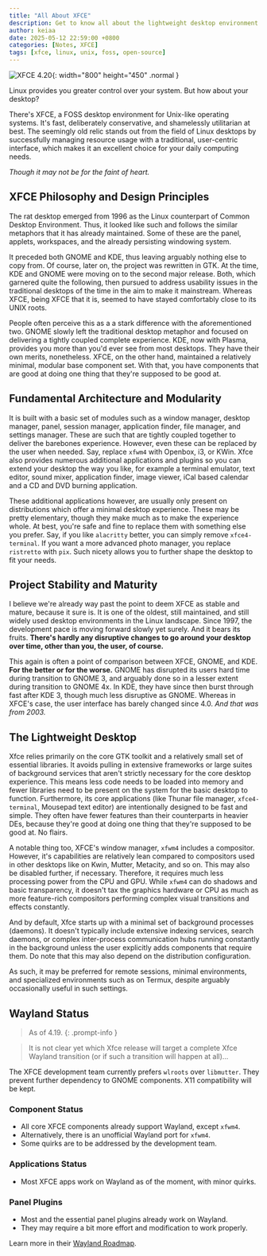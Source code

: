 ```yaml
---
title: "All About XFCE"
description: Get to know all about the lightweight desktop environment for Unix-like operating systems.
author: keiaa
date: 2025-05-12 22:59:00 +0800
categories: [Notes, XFCE]
tags: [xfce, linux, unix, foss, open-source]
---
```


![XFCE 4.20](https://cdn.xfce.org/about/screenshots/4.20-1.png){: width="800" height="450" .normal }

Linux provides you greater control over your system. But how about your desktop?

There's XFCE, a FOSS desktop environment for Unix-like operating systems. It's fast, deliberately conservative, and shamelessly utilitarian at best. The seemingly old relic stands out from the field of Linux desktops by successfully managing resource usage with a traditional, user-centric interface, which makes it an excellent choice for your daily computing needs.

*Though it may not be for the faint of heart.*

## XFCE Philosophy and Design Principles

The rat desktop emerged from 1996 as the Linux counterpart of Common Desktop Environment. Thus, it looked like such and follows the similar metaphors that it has already maintained. Some of these are the panel, applets, workspaces, and the already persisting windowing system.

It preceded both GNOME and KDE, thus leaving arguably nothing else to copy from. Of course, later on, the project was rewritten in GTK. At the time, KDE and GNOME were moving on to the second major release. Both, which garnered quite the following, then pursued to address usability issues in the traditional desktops of the time in the aim to make it mainstream. Whereas XFCE, being XFCE that it is, seemed to have stayed comfortably close to its UNIX roots.

People often perceive this as a a stark difference with the aforementioned two. GNOME slowly left the traditional desktop metaphor and focused on delivering a tightly coupled complete experience. KDE, now with Plasma, provides you more than you'd ever see from most desktops. They have their own merits, nonetheless. XFCE, on the other hand, maintained a relatively minimal, modular base component set. With that, you have components that are good at doing one thing that they're supposed to be good at.

## Fundamental Architecture and Modularity

It is built with a basic set of modules such as a window manager, desktop manager, panel, session manager, application finder, file manager, and settings manager. These are such that are tightly coupled together to deliver the barebones experience. However, even these can be replaced by the user when needed. Say, replace `xfwm4` with Openbox, i3, or KWin. Xfce also provides numerous additional applications and plugins so you can extend your desktop the way you like, for example a terminal emulator, text editor, sound mixer, application finder, image viewer, iCal based calendar and a CD and DVD burning application.

These additional applications however, are usually only present on distributions which offer a minimal desktop experience. These may be pretty elementary, though they make much as to make the experience whole. At best, you're safe and fine to replace them with something else you prefer. Say, if you like `alacritty` better, you can simply remove `xfce4-terminal`. If you want a more advanced photo manager, you replace `ristretto` with `pix`. Such nicety allows you to further shape the desktop to fit your needs.

## Project Stability and Maturity

I believe we're already way past the point to deem XFCE as stable and mature, because it sure is. It is one of the oldest, still maintained, and still widely used desktop environments in the Linux landscape. Since 1997, the development pace is moving forward slowly yet surely. And it bears its fruits. **There's hardly any disruptive changes to go around your desktop over time, other than you, the user, of course.**

This again is often a point of comparison between XFCE, GNOME, and KDE. **For the better or for the worse.** GNOME has disrupted its users hard time during transition to GNOME 3, and arguably done so in a lesser extent during transition to GNOME 4x. In KDE, they have since then burst through fast after KDE 3, though much less disruptive as GNOME. Whereas in XFCE's case, the user interface has barely changed since 4.0. *And that was from 2003.*

## The Lightweight Desktop

Xfce relies primarily on the core GTK toolkit and a relatively small set of essential libraries. It avoids pulling in extensive frameworks or large suites of background services that aren't strictly necessary for the core desktop experience. This means less code needs to be loaded into memory and fewer libraries need to be present on the system for the basic desktop to function. Furthermore, its core applications (like Thunar file manager, `xfce4-terminal`, Mousepad text editor) are intentionally designed to be fast and simple. They often have fewer features than their counterparts in heavier DEs, because they're good at doing one thing that they're supposed to be good at. No flairs.

A notable thing too, XFCE's window manager, `xfwm4` includes a compositor. However, it's capabilities are relatively lean compared to compositors used in other desktops like on Kwin, Mutter, Metacity, and so on. This may also be disabled further, if necessary. Therefore, it requires much less processing power from the CPU and GPU. While `xfwm4` can do shadows and basic transparency, it doesn't tax the graphics hardware or CPU as much as more feature-rich compositors performing complex visual transitions and effects constantly.

And by default, Xfce starts up with a minimal set of background processes (daemons). It doesn't typically include extensive indexing services, search daemons, or complex inter-process communication hubs running constantly in the background unless the user explicitly adds components that require them. Do note that this may also depend on the distribution configuration.

As such, it may be preferred for remote sessions, minimal environments, and specialized environments such as on Termux, despite arguably occasionally useful in such settings.

## Wayland Status

> As of 4.19.
{: .prompt-info }

> It is not clear yet which Xfce release will target a complete Xfce Wayland transition (or if such a transition will happen at all)...

The XFCE development team currently prefers `wlroots` over `libmutter`. They prevent further dependency to GNOME components. X11 compatibility will be kept.

### Component Status

- All core XFCE components already support Wayland, except `xfwm4`.
- Alternatively, there is an unofficial Wayland port for `xfwm4`.
- Some quirks are to be addressed by the development team.

### Applications Status

- Most XFCE apps work on Wayland as of the moment, with minor quirks.

### Panel Plugins

- Most and the essential panel plugins already work on Wayland.
- They may require a bit more effort and modification to work properly.

Learn more in their [Wayland Roadmap](https://wiki.xfce.org/releng/wayland_roadmap).
